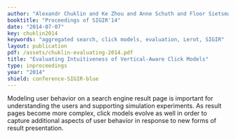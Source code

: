 ```yaml
---
author: "Alexandr Chuklin and Ke Zhou and Anne Schuth and Floor Sietsma and Maarten de Rijke"
booktitle: "Proceedings of SIGIR'14"
date: "2014-07-07"
key: chuklin2014
keywords: "aggregated search, click models, evaluation, Lerot, SIGIR"
layout: publication
pdf: /assets/chuklin-evaluating-2014.pdf
title: "Evaluating Intuitiveness of Vertical-Aware Click Models"
type: inproceedings
year: "2014"
shield: conference-SIGIR-blue
---
```


Modeling user behavior on a search engine result page is important for understanding the users and supporting simulation
experiments. As result pages become more complex, click models evolve as well in order to capture additional aspects of
user behavior in response to new forms of result presentation.
